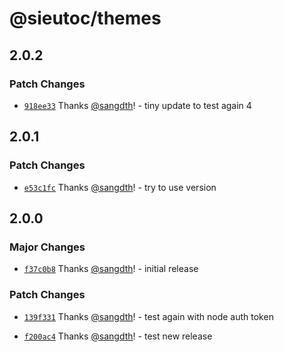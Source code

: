 # @sieutoc/themes

## 2.0.2

### Patch Changes

- [`918ee33`](https://github.com/websitesieutoc/themes/commit/918ee33c4bec5df11cb5a9bc07041197b35df5a6) Thanks [@sangdth](https://github.com/sangdth)! - tiny update to test again 4

## 2.0.1

### Patch Changes

- [`e53c1fc`](https://github.com/websitesieutoc/themes/commit/e53c1fcf424a2d89e3117b2cb6d0c2d51a9f9761) Thanks [@sangdth](https://github.com/sangdth)! - try to use version

## 2.0.0

### Major Changes

- [`f37c0b8`](https://github.com/websitesieutoc/themes/commit/f37c0b8dd0ce841657697827e5a6f0ef589bc972) Thanks [@sangdth](https://github.com/sangdth)! - initial release

### Patch Changes

- [`139f331`](https://github.com/websitesieutoc/themes/commit/139f331982e4fc1fdcea86ac44d4ae7810330cf7) Thanks [@sangdth](https://github.com/sangdth)! - test again with node auth token

- [`f200ac4`](https://github.com/websitesieutoc/themes/commit/f200ac44add481f405a8abc54010e1ffc04267e9) Thanks [@sangdth](https://github.com/sangdth)! - test new release
